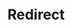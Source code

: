 ﻿---
layout: src/layouts/Redirect.astro
title: Redirect
redirect: https://octopus.com/docs/deployments/azure/cloud-services/vip-swap
pubDate:  2023-01-01
navSearch: false
navSitemap: false
navMenu: false
---
